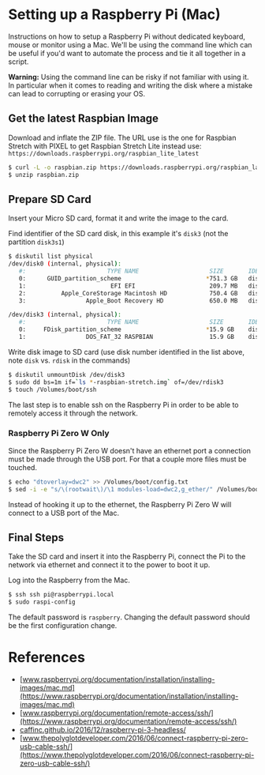 # Setting up a Raspberry Pi (Mac)
Instructions on how to setup a Raspberry Pi without dedicated keyboard, mouse or monitor using a Mac. We'll be using the command line which can be useful if you'd want to automate the process and tie it all together in a script.

**Warning:** Using the command line can be risky if not familiar with using it. In particular when it comes to reading and writing the disk where a mistake can lead to corrupting or erasing your OS.

## Get the latest Raspbian Image
Download and inflate the ZIP file. The URL use is the one for Raspbian Stretch with PIXEL to get Raspbian Stretch Lite instead use: `https://downloads.raspberrypi.org/raspbian_lite_latest`
```bash
$ curl -L -o raspbian.zip https://downloads.raspberrypi.org/raspbian_latest
$ unzip raspbian.zip
```

## Prepare SD Card
Insert your Micro SD card, format it and write the image to the card.

Find identifier of the SD card disk, in this example it's `disk3` (not the partition `disk3s1`)
```bash
$ diskutil list physical
/dev/disk0 (internal, physical):
   #:                       TYPE NAME                    SIZE       IDENTIFIER
   0:      GUID_partition_scheme                        *751.3 GB   disk0
   1:                        EFI EFI                     209.7 MB   disk0s1
   2:          Apple_CoreStorage Macintosh HD            750.4 GB   disk0s2
   3:                 Apple_Boot Recovery HD             650.0 MB   disk0s3

/dev/disk3 (internal, physical):
   #:                       TYPE NAME                    SIZE       IDENTIFIER
   0:     FDisk_partition_scheme                        *15.9 GB    disk3
   1:                 DOS_FAT_32 RASPBIAN                15.9 GB    disk3s1
```
Write disk image to SD card (use disk number identified in the list above, note `disk` vs. `rdisk` in the commands)
```bash
$ diskutil unmountDisk /dev/disk3
$ sudo dd bs=1m if=`ls *-raspbian-stretch.img` of=/dev/rdisk3
$ touch /Volumes/boot/ssh
```
The last step is to enable ssh on the Raspberry Pi in order to be able to remotely access it through the network.

### Raspberry Pi Zero W Only
Since the Raspberry Pi Zero W doesn't have an ethernet port a connection must be made through the USB port. For that a couple more files must be touched.
```bash
$ echo "dtoverlay=dwc2" >> /Volumes/boot/config.txt
$ sed -i -e "s/\(rootwait\)/\1 modules-load=dwc2,g_ether/" /Volumes/boot/cmdline.txt
```
Instead of hooking it up to the ethernet, the Raspberry Pi Zero W will connect to a USB port of the Mac.

## Final Steps
Take the SD card and insert it into the Raspberry Pi, connect the Pi to the network via ethernet and connect it to the power to boot it up.

Log into the Raspberry from the Mac.
```bash
$ ssh ssh pi@raspberrypi.local
$ sudo raspi-config
```
The default password is `raspberry`. Changing the default password should be the first configuration change. 

# References
* [www.raspberrypi.org/documentation/installation/installing-images/mac.md](https://www.raspberrypi.org/documentation/installation/installing-images/mac.md)
* [www.raspberrypi.org/documentation/remote-access/ssh/](https://www.raspberrypi.org/documentation/remote-access/ssh/)
* [caffinc.github.io/2016/12/raspberry-pi-3-headless/](https://caffinc.github.io/2016/12/raspberry-pi-3-headless/)
* [www.thepolyglotdeveloper.com/2016/06/connect-raspberry-pi-zero-usb-cable-ssh/](https://www.thepolyglotdeveloper.com/2016/06/connect-raspberry-pi-zero-usb-cable-ssh/)

